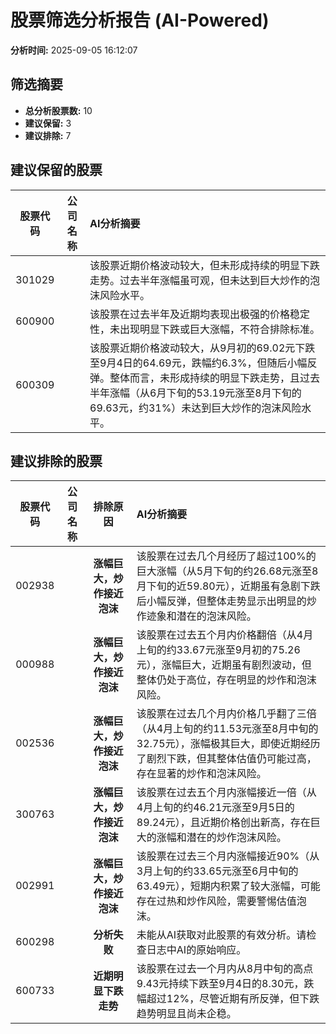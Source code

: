# 股票筛选分析报告 (AI-Powered)

**分析时间:** 2025-09-05 16:12:07

## 筛选摘要

- **总分析股票数:** 10
- **建议保留:** 3
- **建议排除:** 7

## 建议保留的股票

| 股票代码 | 公司名称 | AI分析摘要 |
|:---:|:---:|:---|
| 301029 |  | 该股票近期价格波动较大，但未形成持续的明显下跌走势。过去半年涨幅虽可观，但未达到巨大炒作的泡沫风险水平。 |
| 600900 |  | 该股票在过去半年及近期均表现出极强的价格稳定性，未出现明显下跌或巨大涨幅，不符合排除标准。 |
| 600309 |  | 该股票近期价格波动较大，从9月初的69.02元下跌至9月4日的64.69元，跌幅约6.3%，但随后小幅反弹。整体而言，未形成持续的明显下跌走势，且过去半年涨幅（从6月下旬的53.19元涨至8月下旬的69.63元，约31%）未达到巨大炒作的泡沫风险水平。 |

## 建议排除的股票

| 股票代码 | 公司名称 | 排除原因 | AI分析摘要 |
|:---:|:---:|:---:|:---|
| 002938 |  | **涨幅巨大，炒作接近泡沫** | 该股票在过去几个月经历了超过100%的巨大涨幅（从5月下旬的约26.68元涨至8月下旬的近59.80元），近期虽有急剧下跌后小幅反弹，但整体走势显示出明显的炒作迹象和潜在的泡沫风险。 |
| 000988 |  | **涨幅巨大，炒作接近泡沫** | 该股票在过去五个月内价格翻倍（从4月上旬的约33.67元涨至9月初的75.26元），涨幅巨大，近期虽有剧烈波动，但整体仍处于高位，存在明显的炒作和泡沫风险。 |
| 002536 |  | **涨幅巨大，炒作接近泡沫** | 该股票在过去几个月内价格几乎翻了三倍（从4月上旬的约11.53元涨至8月中旬的32.75元），涨幅极其巨大，即使近期经历了剧烈下跌，但其整体估值仍可能过高，存在显著的炒作和泡沫风险。 |
| 300763 |  | **涨幅巨大，炒作接近泡沫** | 该股票在过去五个月内涨幅接近一倍（从4月上旬的约46.21元涨至9月5日的89.24元），且近期价格创出新高，存在巨大的涨幅和潜在的炒作泡沫风险。 |
| 002991 |  | **涨幅巨大，炒作接近泡沫** | 该股票在过去三个月内涨幅接近90%（从3月上旬的约33.65元涨至6月中旬的63.49元），短期内积累了较大涨幅，可能存在过热和炒作风险，需要警惕估值泡沫。 |
| 600298 |  | **分析失败** | 未能从AI获取对此股票的有效分析。请检查日志中AI的原始响应。 |
| 600733 |  | **近期明显下跌走势** | 该股票在过去一个月内从8月中旬的高点9.43元持续下跌至9月4日的8.30元，跌幅超过12%，尽管近期有所反弹，但下跌趋势明显且尚未企稳。 |
